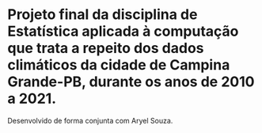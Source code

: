 # Projeto final da disciplina de Estatística aplicada à computação que trata a repeito dos dados climáticos da cidade de Campina Grande-PB, durante os anos de 2010 a 2021.
Desenvolvido de forma conjunta com Aryel Souza.
